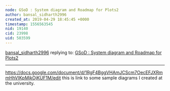 ```yaml
---
node: GSoD : System diagram and Roadmap for Plots2
author: bansal_sidharth2996
created_at: 2019-04-29 18:45:45 +0000
timestamp: 1556563545
nid: 19140
cid: 23998
uid: 503599
---
```




[bansal_sidharth2996](../profile/bansal_sidharth2996) replying to: [GSoD : System diagram and Roadmap for Plots2](../notes/bansal_sidharth2996/04-22-2019/gsod-system-diagram-and-roadmap-for-plots2)

----
 https://docs.google.com/document/d/1RgF4BggVHAmJCScm7OecEFJXRmmHhVIKpMjkOjKUF1M/edit this is link to some sample diagrams I created at the university.